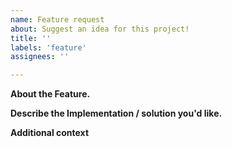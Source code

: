 ```yaml
---
name: Feature request
about: Suggest an idea for this project!
title: ''
labels: 'feature'
assignees: ''

---
```


**About the Feature.**

**Describe the Implementation / solution you'd like.**

**Additional context**